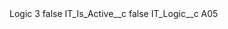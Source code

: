 <?xml version="1.0" encoding="UTF-8"?>
<CustomMetadata xmlns="http://soap.sforce.com/2006/04/metadata" xmlns:xsi="http://www.w3.org/2001/XMLSchema-instance" xmlns:xsd="http://www.w3.org/2001/XMLSchema">
    <label>Logic 3</label>
    <protected>false</protected>
    <values>
        <field>IT_Is_Active__c</field>
        <value xsi:type="xsd:boolean">false</value>
    </values>
    <values>
        <field>IT_Logic__c</field>
        <value xsi:type="xsd:string">A05</value>
    </values>
</CustomMetadata>
